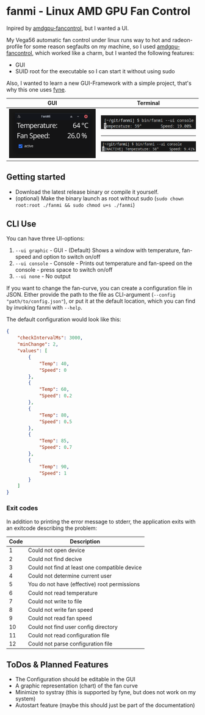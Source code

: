 # fanmi - Linux AMD GPU Fan Control

Inpired by [amdgpu-fancontrol](https://github.com/grmat/amdgpu-fancontrol), but I wanted a UI.

My Vega56 automatic fan control under linux runs way to hot and radeon-profile for some reason segfaults on my machine, so I used [amdgpu-fancontrol](https://github.com/grmat/amdgpu-fancontrol), which worked like a charm, but I wanted the following features:

- GUI
- SUID root for the executable so I can start it without using sudo

Also, I wanted to learn a new GUI-Framework with a simple project, that's why this one uses [fyne](https://fyne.io/).

| GUI | Terminal |
|-|-|
| ![GUI Interface](doc/main_window01.png) | ![](doc/main_console01.png) <hr>![](doc/main_console02.png) |


## Getting started

- Download the latest release binary or compile it yourself.
- (optional) Make the binary launch as root without sudo (`sudo chown root:root ./fanmi && sudo chmod u+s ./fanmi`)

## CLI Use

You can have three UI-options:

1. `--ui graphic` - GUI - (Default) Shows a window with temperature, fan-speed and option to switch on/off
2. `--ui console` - Console - Prints out temperature and fan-speed on the console - press space to switch on/off
3. `--ui none` - No output

If you want to change the fan-curve, you can create a configuration file in JSON.
Either provide the path to the file as CLI-argument (`--config "path/to/config.json"`), or put it at the default location, which you can find by invoking fanmi with `--help`.

The default configuration would look like this:

```json
{
    "checkIntervalMs": 3000,
    "minChange": 2,
    "values": [
        {
            "Temp": 40,
            "Speed": 0
        },
        {
            "Temp": 60,
            "Speed": 0.2
        },
        {
            "Temp": 80,
            "Speed": 0.5
        },
        {
            "Temp": 85,
            "Speed": 0.7
        },
        {
            "Temp": 90,
            "Speed": 1
        }
    ]
}
```

### Exit codes

In addition to printing the error message to stderr, the application exits with an exitcode describing the problem:

| Code | Description |
|-|-|
| 1 | Could not open device |
| 2 | Could not find decive |
| 3 | Could not find at least one compatible device |
| 4 | Could not determine current user |
| 5 | You do not have (effective) root permissions |
| 6 | Could not read temperature |
| 7 | Could not write to file |
| 8 | Could not write fan speed |
| 9 | Could not read fan speed |
| 10 | Could not find user config directory |
| 11 | Could not read configuration file |
| 12 | Could not parse configuration file |

## ToDos & Planned Features

- The Configuration should be editable in the GUI
- A graphic representation (chart) of the fan curve
- Minimize to systray (this is supported by fyne, but does not work on my system)
- Autostart feature (maybe this should just be part of the documentation)

